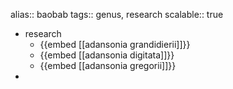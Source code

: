alias:: baobab
tags:: genus, research
scalable:: true

- research
	- {{embed [[adansonia grandidierii]]}}
	- {{embed [[adansonia digitata]]}}
	- {{embed [[adansonia gregorii]]}}
-